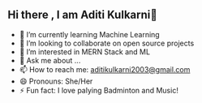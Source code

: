 ## Hi there , I am Aditi Kulkarni👋
- 🌱 I’m currently learning Machine Learning
- 👯 I’m looking to collaborate on open source projects
- 🤔 I’m interested in MERN Stack and ML 
- 💬 Ask me about ...
- 📫 How to reach me: aditikulkarni2003@gmail.com 
- 😄 Pronouns: She/Her
- ⚡ Fun fact: I love palying Badminton and Music!
